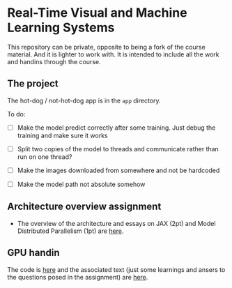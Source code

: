 # Real-Time Visual and Machine Learning Systems

This repository can be private, opposite to being a fork of the course material. And it is lighter to work with. It is intended to include all the work and handins through the course. 


## The project 
The hot-dog / not-hot-dog app is in the `app` directory.

To do:

- [ ] Make the model predict correctly after some training. Just debug the training and make sure it works
- [ ] Split two copies of the model to threads and communicate rather than run on one thread?
- [ ] Make the images downloaded from somewhere and not be hardcoded
- [ ] Make the model path not absolute somehow


## Architecture overview assignment 

- The overview of the architecture and essays on JAX (2pt) and Model Distributed Parallelism (1pt) are [here](https://github.com/mustass/rtmls/blob/main/architecture_analysis_handin/handin.md).

## GPU handin 
The code is [here](https://github.com/mustass/rtmls/tree/main/gpu_hand_in/src) and the associated text (just some learnings and ansers to the questions posed in the assignment) are [here](https://github.com/mustass/rtmls/blob/main/gpu_hand_in/src/handin.md).

